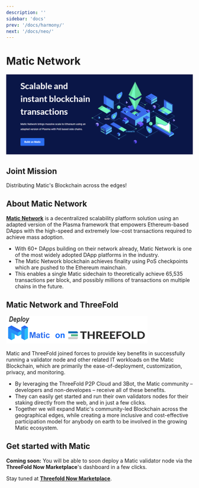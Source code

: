 ```yaml
---
description: ''
sidebar: 'docs'
prev: '/docs/harmony/'
next: '/docs/neo/'
---
```


# Matic Network

![](./img/matic1.png)

## Joint Mission

Distributing Matic's Blockchain across the edges!

## About Matic Network

**[Matic Network](https://matic.network/)** is a decentralized scalability platform solution using an adapted version of the Plasma framework that empowers Ethereum-based DApps with the high-speed and extremely low-cost transactions required to achieve mass adoption.

- With 60+ DApps building on their network already, Matic Network is one of the most widely adopted DApp platforms in the industry.
- The Matic Network blockchain achieves finality using PoS checkpoints which are pushed to the Ethereum mainchain.
- This enables a single Matic sidechain to theoretically achieve 65,535 transactions per block, and possibly millions of transactions on multiple chains in the future.

## Matic Network and ThreeFold

![](./img/matic2.png)

Matic and ThreeFold joined forces to provide key benefits in successfully running a validator node and other related IT workloads on the Matic Blockchain, which are primarily the ease-of-deployment, customization, privacy, and monitoring.

- By leveraging the ThreeFold P2P Cloud and 3Bot, the Matic community – developers and non-developes – receive all of these benefits.
- They can easily get started and run their own validators nodes for their staking directly from the web, and in just a few clicks. 
- Together we will expand Matic's community-led Blockchain across the geographical edges, while creating a more inclusive and cost-effective participation model for anybody on earth to be involved in the growing Matic ecosystem. 

## Get started with Matic

**Coming soon:** You will be able to soon deploy a Matic validator node via the **ThreeFold Now Marketplace**'s dashboard in a few clicks.

Stay tuned at **[Threefold Now Marketplace](https://marketplace.threefold.io)**.